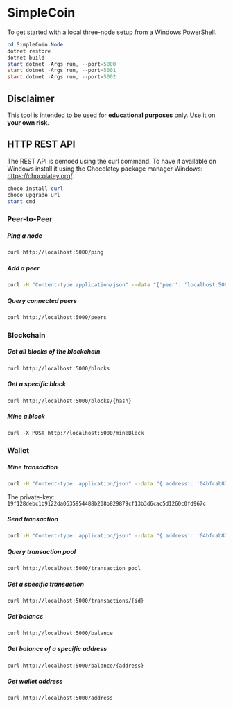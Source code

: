 # SimpleCoin

To get started with a local three-node setup from a Windows PowerShell.

```powershell
cd SimpleCoin.Node
dotnet restore
dotnet build
start dotnet -Args run, --port=5000
start dotnet -Args run, --port=5001
start dotnet -Args run, --port=5002
```

## Disclaimer

This tool is intended to be used for **educational purposes** only. Use it on **your own risk**.

## HTTP REST API

The REST API is demoed using the curl command. To have it available on Windows install
it using the Chocolatey package manager Windows: https://chocolatey.org/.

```powershell
choco install curl
choco upgrade url
start cmd
```

### Peer-to-Peer

##### Ping a node

```bash
curl http://localhost:5000/ping
```

##### Add a peer

```bash
curl -H "Content-type:application/json" --data "{'peer': 'localhost:5001'}" http://localhost:5000/peers
```

##### Query connected peers

```bash
curl http://localhost:5000/peers
``` 

### Blockchain


##### Get all blocks of the blockchain

```bash
curl http://localhost:5000/blocks
```

##### Get a specific block

```bash
curl http://localhost:5000/blocks/{hash}
```


##### Mine a block

```
curl -X POST http://localhost:5000/mineBlock
``` 


### Wallet

##### Mine transaction

```bash
curl -H "Content-type: application/json" --data "{'address': '04bfcab8722991ae774db48f934ca79cfb7dd991229153b9f732ba5334aafcd8e7266e47076996b55a14bf9913ee3145ce0cfc1372ada8ada74bd287450313534b', 'amount' : 35}" http://localhost:5000/mineTransaction
```

The private-key: ```19f128debc1b9122da0635954488b208b829879cf13b3d6cac5d1260c0fd967c```

##### Send transaction

```bash
curl -H "Content-type: application/json" --data "{'address': '04bfcab8722991ae774db48f934ca79cfb7dd991229153b9f732ba5334aafcd8e7266e47076996b55a14bf9913ee3145ce0cfc1372ada8ada74bd287450313534b', 'amount' : 35}" http://localhost:5000/sendTransaction
```

##### Query transaction pool

```bash
curl http://localhost:5000/transaction_pool
```

##### Get a specific transaction

```bash
curl http://localhost:5000/transactions/{id}
```

##### Get balance

```bash
curl http://localhost:5000/balance
```

##### Get balance of a specific address

```bash
curl http://localhost:5000/balance/{address}
```

##### Get wallet address

```bash
curl http://localhost:5000/address
```
